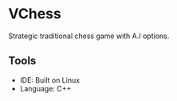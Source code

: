 # VChess
Strategic traditional chess game with A.I options.

## Tools ##
- IDE: Built on Linux
- Language: C++
